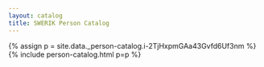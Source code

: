 ```yaml
---
layout: catalog
title: SWERIK Person Catalog
---
```

{% assign p = site.data._person-catalog.i-2TjHxpmGAa43Gvfd6Uf3nm %}
{% include person-catalog.html p=p %}


